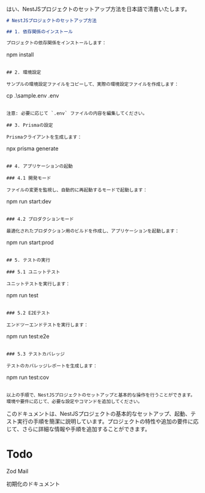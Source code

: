 はい、NestJSプロジェクトのセットアップ方法を日本語で清書いたします。

```markdown
# NestJSプロジェクトのセットアップ方法

## 1. 依存関係のインストール

プロジェクトの依存関係をインストールします：

```
npm install
```

## 2. 環境設定

サンプルの環境設定ファイルをコピーして、実際の環境設定ファイルを作成します：

```
cp .\sample.env .env
```

注意: 必要に応じて `.env` ファイルの内容を編集してください。

## 3. Prismaの設定

Prismaクライアントを生成します：

```
npx prisma generate
```

## 4. アプリケーションの起動

### 4.1 開発モード

ファイルの変更を監視し、自動的に再起動するモードで起動します：

```
npm run start:dev
```

### 4.2 プロダクションモード

最適化されたプロダクション用のビルドを作成し、アプリケーションを起動します：

```
npm run start:prod
```

## 5. テストの実行

### 5.1 ユニットテスト

ユニットテストを実行します：

```
npm run test
```

### 5.2 E2Eテスト

エンドツーエンドテストを実行します：

```
npm run test:e2e
```

### 5.3 テストカバレッジ

テストのカバレッジレポートを生成します：

```
npm run test:cov
```

以上の手順で、NestJSプロジェクトのセットアップと基本的な操作を行うことができます。環境や要件に応じて、必要な設定やコマンドを追加してください。
```

このドキュメントは、NestJSプロジェクトの基本的なセットアップ、起動、テスト実行の手順を簡潔に説明しています。プロジェクトの特性や追加の要件に応じて、さらに詳細な情報や手順を追加することができます。

# Todo

Zod
Mail

初期化のドキュメント
